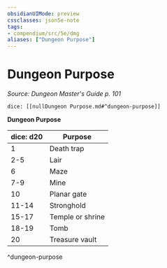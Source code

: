 ```yaml
---
obsidianUIMode: preview
cssclasses: json5e-note
tags:
- compendium/src/5e/dmg
aliases: ["Dungeon Purpose"]
---
```

# Dungeon Purpose
*Source: Dungeon Master's Guide p. 101* 

`dice: [[nullDungeon Purpose.md#^dungeon-purpose]]`

**Dungeon Purpose**

| dice: d20 | Purpose |
|-----------|---------|
| 1 | Death trap |
| 2-5 | Lair |
| 6 | Maze |
| 7-9 | Mine |
| 10 | Planar gate |
| 11-14 | Stronghold |
| 15-17 | Temple or shrine |
| 18-19 | Tomb |
| 20 | Treasure vault |
^dungeon-purpose